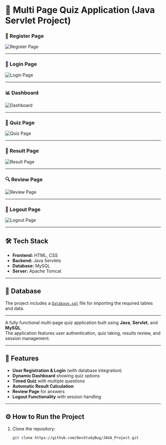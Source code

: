 # 🎯 Multi Page Quiz Application (Java Servlet Project)
### 📝 Register Page
![Register Page](https://github.com/user-attachments/assets/882313a2-390f-4631-81d4-578ed0e10d25)

---

### 🔑 Login Page
![Login Page](https://github.com/user-attachments/assets/f4ce7814-f748-45e9-a485-26aa4b415f57)

---

### 📊 Dashboard
![Dashboard](https://github.com/user-attachments/assets/a85ef841-a5a5-4f2b-8227-b0e211c25599)

---

### 🧠 Quiz Page
![Quiz Page](https://github.com/user-attachments/assets/b7e882d0-cb5d-485f-bd97-a439c647c61f)

---

### 📄 Result Page
![Result Page](https://github.com/user-attachments/assets/36ed82ec-12c5-4444-a895-90daea91a070)

---

### 🔍 Review Page
![Review Page](https://github.com/user-attachments/assets/30d9bbc7-d93b-48ad-be0a-49d9ea5fbdb2)

---

### 🚪 Logout Page
![Logout Page](https://github.com/user-attachments/assets/4d2ce876-17f0-4437-844d-0299970bec79)

---

## 🛠️ Tech Stack
- **Frontend:** HTML, CSS 
- **Backend:** Java Servlets
- **Database:** MySQL
- **Server:** Apache Tomcat

---

## 📂 Database
The project includes a [`Database.sql`](Database.sql) file for importing the required tables and data.

---
A fully functional multi-page quiz application built using **Java**, **Servlet**, and **MySQL**.  
The application features user authentication, quiz taking, results review, and session management.

---

## 🚀 Features
- **User Registration & Login** (with database integration)
- **Dynamic Dashboard** showing quiz options
- **Timed Quiz** with multiple questions
- **Automatic Result Calculation**
- **Review Page** for answers
- **Logout Functionality** with session handling

---

## ⚙️ How to Run the Project
1. Clone the repository:
   ```bash
   git clone https://github.com/DevStudyBug/JAVA_Project.git
